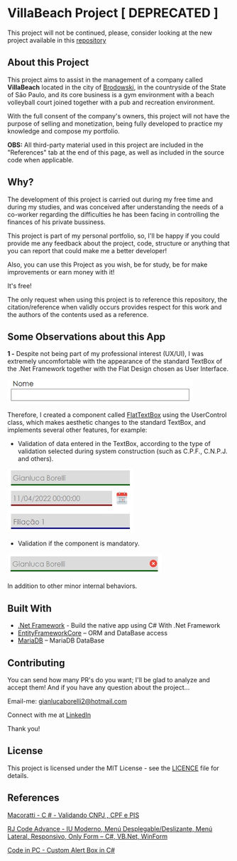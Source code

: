 # VillaBeach Project [ DEPRECATED ]


This project will not be continued, please, consider looking at the new project available in this [repository](https://github.com/gianlucaborelli/VillaBeach-WebService)

## About this Project 

This project aims to assist in the management of a company called **VillaBeach** located in the city of [Brodowski](https://www.google.com/maps/place/Brodowski,+SP,+14340-000/@-20.9915545,-47.6566512,14), in the countryside of the State of São Paulo, and its core business is a gym environment with a beach volleyball court joined together with a pub and recreation environment. 

With the full consent of the company's owners, this project will not have the purpose of selling and monetization, being fully developed to practice my knowledge and compose my portfolio. 

**OBS:** All third-party material used in this project are included in the "References" tab at the end of this page, as well as included in the source code when applicable. 

## Why? 

The development of this project is carried out during my free time and during my studies, and was conceived after understanding the needs of a co-worker regarding the difficulties he has been facing in controlling the finances of his private bussiness. 

This project is part of my personal portfolio, so, I'll be happy if you could provide me any feedback about the project, code, structure or anything that you can report that could make me a better developer! 

Also, you can use this Project as you wish, be for study, be for make improvements or earn money with it! 

It's free! 

The only request when using this project is to reference this repository, the citation/reference when validly occurs provides respect for this work and the authors of the contents used as a reference.

## Some Observations about this App 

**1 -** Despite not being part of my professional interest (UX/UI), I was extremely uncomfortable with the appearance of the standard TextBox of the .Net Framework together with the Flat Design chosen as User Interface.

![Standard TextBox](https://github.com/gianlucaborelli/ProjectVillaBeach/blob/main/Pictures/Standard%20TextBox.jpg) 

Therefore, I created a component called  [FlatTextBox](https://github.com/gianlucaborelli/ProjectVillaBeach/tree/main/ProjetoVillaBeach/Controles/FlatTextBoxControler) using the UserControl class, which makes aesthetic changes to the standard TextBox, and implements several other features, for example:

- Validation of data entered in the TextBox, according to the type of validation selected during system construction (such as C.P.F., C.N.P.J. and others).

![Imagem validação](https://github.com/gianlucaborelli/ProjectVillaBeach/blob/main/Pictures/FlatTextBox.jpg)

- Validation if the component is mandatory.

![Imagem validação](https://github.com/gianlucaborelli/ProjectVillaBeach/blob/main/Pictures/FlatTextBox%20Requered%20Field.jpg) 

In addition to other minor internal behaviors.

## Built With

- [.Net Framework]( https://docs.microsoft.com/pt-br/dotnet/) - Build the native app using C# With .Net Framework
- [EntityFrameworkCore]( https://docs.microsoft.com/pt-br/ef/) – ORM and DataBase access
- [MariaDB]( https://mariadb.org/) – MariaDB DataBase

## Contributing

You can send how many PR's do you want; I'll be glad to analyze and accept them! And if you have any question about the project...

Email-me: gianlucaborelli2@hotmail.com

Connect with me at [LinkedIn](https://www.linkedin.com/in/borelli-gianluca/)

Thank you!

## License

This project is licensed under the MIT License - see the [LICENCE](https://github.com/gianlucaborelli/ProjectVillaBeach/blob/main/LICENSE) file for details.

## References

[Macoratti - C # - Validando CNPJ , CPF e PIS](https://www.macoratti.net/11/09/c_val1.htm)

[RJ Code Advance - IU Moderno, Menú Desplegable/Deslizante, Menú Lateral, Responsivo, Only Form – C#, VB.Net, WinForm](https://rjcodeadvance.com/iu-moderno-submenu-desplegable-deslizante-menu-lateral-responsivo-only-form-c-winform/)

[Code in PC - Custom Alert Box in C#](https://codeinpc.com/custom-alert-box/)

